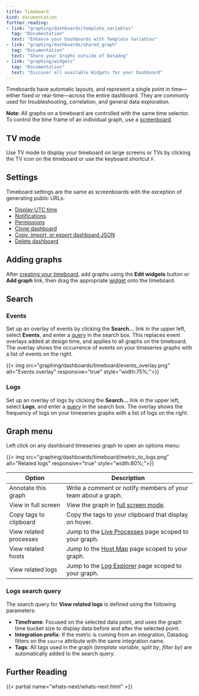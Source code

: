 ```yaml
---
title: Timeboard
kind: documentation
further_reading:
- link: "graphing/dashboards/template_variables"
  tag: "Documentation"
  text: "Enhance your Dashboards with Template Variables"
- link: "graphing/dashboards/shared_graph"
  tag: "Documentation"
  text: "Share your Graphs outside of Datadog"
- link: "graphing/widgets"
  tag: "Documentation"
  text: "Discover all available Widgets for your Dashboard"
---
```


Timeboards have automatic layouts, and represent a single point in time—either fixed or real-time—across the entire dashboard. They are commonly used for troubleshooting, correlation, and general data exploration.

**Note**: All graphs on a timeboard are controlled with the same time selector. To control the time frame of an individual graph, use a [screenboard][1].

## TV mode

Use TV mode to display your timeboard on large screens or TVs by clicking the TV icon on the timeboard or use the keyboard shortcut `F`.

## Settings

Timeboard settings are the same as screenboards with the exception of generating public URLs:

* [Display UTC time][2]
* [Notifications][3]
* [Permissions][4]
* [Clone dashboard][5]
* [Copy, import, or export dashboard JSON][6]
* [Delete dashboard][7]

## Adding graphs

After [creating your timeboard][8], add graphs using the **Edit widgets** button or **Add graph** link, then drag the appropriate [widget][9] onto the timeboard.

## Search
### Events

Set up an overlay of events by clicking the **Search...** link in the upper left, select **Events**, and enter a [query][10] in the search box. This replaces event overlays added at design time, and applies to all graphs on the timeboard. The overlay shows the occurrence of events on your timeseries graphs with a list of events on the right.

{{< img src="graphing/dashboards/timeboard/events_overlay.png" alt="Events overlay" responsive="true" style="width:75%;">}}

### Logs

Set up an overlay of logs by clicking the **Search...** link in the upper left, select **Logs**, and enter a [query][11] in the search box. The overlay shows the frequency of logs on your timeseries graphs with a list of logs on the right.

## Graph menu

Left click on any dashboard timeseries graph to open an options menu:

{{< img src="graphing/dashboards/timeboard/metric_to_logs.png" alt="Related logs" responsive="true" style="width:80%;">}}

| Option                 | Description                                                   |
|------------------------|---------------------------------------------------------------|
| Annotate this graph    | Write a comment or notify members of your team about a graph. |
| View in full screen    | View the graph in [full screen mode][12].                     |
| Copy tags to clipboard | Copy the tags to your clipboard that display on hover.        |
| View related processes | Jump to the [Live Processes][13] page scoped to your graph.   |
| View related hosts     | Jump to the [Host Map][14] page scoped to your graph.         |
| View related logs      | Jump to the [Log Explorer][15] page scoped to your graph.     |

### Logs search query

The search query for **View related logs** is defined using the following parameters:

* **Timeframe**: Focused on the selected data point, and uses the graph time bucket size to display data before and after the selected point.
* **Integration prefix**: If the metric is coming from an integration, Datadog filters on the `source` attribute with the same integration name.
* **Tags**: All tags used in the graph (*template variable*, *split by*, *filter by*) are automatically added to the search query.

## Further Reading

{{< partial name="whats-next/whats-next.html" >}}

[1]: /graphing/dashboards/screenboard
[2]: /graphing/dashboards/screenboard/#display-utc-time
[3]: /graphing/dashboards/screenboard/#notifications
[4]: /graphing/dashboards/screenboard/#permissions
[5]: /graphing/dashboards/screenboard/#clone-dashboard
[6]: /graphing/dashboards/screenboard/#copy-import-or-export-dashboard-json
[7]: /graphing/dashboards/screenboard/#delete-dashboard
[8]: /graphing/dashboards/#new-dashboard
[9]: /graphing/widgets
[10]: /graphing/event_stream/#event-query-language
[11]: /logs/explorer/search/#search-syntax
[12]: /graphing/widgets/#full-screen
[13]: https://app.datadoghq.com/process
[14]: https://app.datadoghq.com/infrastructure/map
[15]: https://app.datadoghq.com/logs
